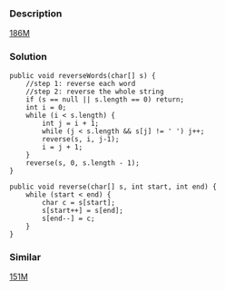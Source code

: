 ### Description
[186M](https://leetcode.com/problems/reverse-words-in-a-string-ii/description/)

### Solution

    public void reverseWords(char[] s) {
        //step 1: reverse each word
        //step 2: reverse the whole string
        if (s == null || s.length == 0) return;
        int i = 0;
        while (i < s.length) {
            int j = i + 1;
            while (j < s.length && s[j] != ' ') j++;
            reverse(s, i, j-1);
            i = j + 1;
        }
        reverse(s, 0, s.length - 1);
    }
    
    public void reverse(char[] s, int start, int end) {
        while (start < end) {
            char c = s[start];
            s[start++] = s[end];
            s[end--] = c;
        }
    }

### Similar
[151M](https://leetcode.com/problems/reverse-words-in-a-string/description/)


